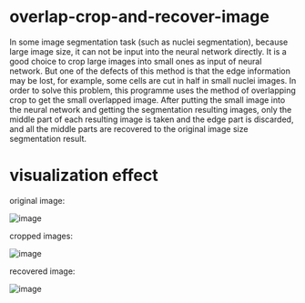 # overlap-crop-and-recover-image
In some image segmentation task (such as nuclei segmentation), because large image size, it can not be input into the neural network directly. It is a good choice to crop large images into small ones as input of neural network. But one of the defects of this method is that the edge information may be lost, for example, some cells are cut in half in small nuclei images. In order to solve this problem, this programme uses the method of overlapping crop to get the small overlapped image. After putting the small image into the neural network and getting the segmentation resulting images, only the middle part of each resulting image is taken and the edge part is discarded, and all the middle parts are recovered to the original image size segmentation result.
# visualization effect
original image:

![image](https://github.com/flyingdingding/overlap-crop-and-recover-image/blob/master/test_images/resize_2.png)

cropped images:

![image](https://github.com/flyingdingding/overlap-crop-and-recover-image/blob/master/test_images/resize_3.jpg)

recovered image:

![image](https://github.com/flyingdingding/overlap-crop-and-recover-image/blob/master/test_images/resize_2.png)
